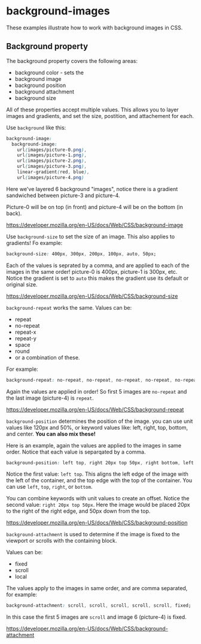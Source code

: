 # background-images
 
These examples illustrate how to work with background images in CSS. 

## Background property 
The background property covers the following areas: 
- background color - sets the 
- background image 
- background position
- background attachment 
- background size

All of these properties accept multiple values. This allows you to layer images and gradients, and set the size, postition, and attachement for each. 

Use `background` like this: 

```CSS
background-image:
  background-image: 
    url(images/picture-0.png),
    url(images/picture-1.png),
    url(images/picture-2.png),
    url(images/picture-3.png),
    linear-gradient(red, blue),
    url(images/picture-4.png)
```

Here we've layered 6 background "images", notice there is a gradient sandwiched between picture-3 and picture-4. 

Picture-0 will be on top (in front) and picture-4 will be on the bottom (in back).

https://developer.mozilla.org/en-US/docs/Web/CSS/background-image

Use `background-size` to set the size of an image. This also applies to gradients! Fo example: 

```CSS
background-size: 400px, 300px, 200px, 100px, auto, 50px;
```

Each of the values is seprated by a comma, and are applied to each of the images in the same order! picture-0 is 400px, picture-1 is 300px, etc. Notice the gradient is set to `auto` this makes the gradient use its default or original size. 

https://developer.mozilla.org/en-US/docs/Web/CSS/background-size

`background-repeat` works the same. Values can be:
- repeat
- no-repeat
- repeat-x
- repeat-y
- space
- round
- or a combination of these. 

For example: 

```CSS
background-repeat: no-repeat, no-repeat, no-repeat, no-repeat, no-repeat, repeat;
```

Again the values are applied in order! So first 5 images are `no-repeat` and the last image (picture-4) is `repeat`.

https://developer.mozilla.org/en-US/docs/Web/CSS/background-repeat

`background-position` determines the position of the image. you can use unit values like 120px and 50%, or keyword values like: left, right, top, bottom, and center. **You can also mix these!** 

Here is an example, again the values are applied to the images in same order. Notice that each value is separqated by a comma. 

```CSS
background-position: left top, right 20px top 50px, right bottom, left bottom, center, center;
```

Notice the first value: `left top`. This aligns the left edge of the image with the left of the container, and the top edge with the top of the container. You can use `left`, `top`, `right`, or `bottom`. 

You can combine keywords with unit values to create an offset. Notice the second value: `right 20px top 50px`. Here the image would be placed 20px to the right of the right edge, and 50px down from the top. 

https://developer.mozilla.org/en-US/docs/Web/CSS/background-position

`background-attachment` is used to determine if the image is fixed to the viewport or scrolls with the containing block. 

Values can be:
- fixed
- scroll
- local 

The values apply to the images in same order, and are comma separated, for example: 

```CSS
background-attachment: scroll, scroll, scroll, scroll, scroll, fixed;
```

In this case the first 5 images are `scroll` and image 6 (picture-4) is fixed. 

https://developer.mozilla.org/en-US/docs/Web/CSS/background-attachment


